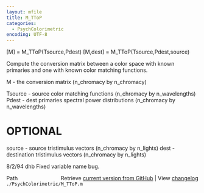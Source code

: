 ```yaml
---
layout: mfile
title: M_TToP
categories:
  - PsychColorimetric
encoding: UTF-8
---
```


\[M\] = M\_TToP\(Tsource,Pdest\)
\[M,dest\] = M\_TToP\(Tsource,Pdest,source\)

Compute the conversion matrix between a color
space with known primaries and one with known
color matching functions.

M - the conversion matrix
 \(n\_chromacy by n\_chromacy\)

Tsource - source color matching functions
 \(n\_chromacy by n\_wavelengths\)
Pdest - dest primaries spectral power distributions
 \(n\_chromacy by n\_wavelengths\)

# OPTIONAL
source - source tristimulus vectors
 \(n\_chromacy by n\_lights\)
dest - destination tristimulus vectors
 \(n\_chromacy by n\_lights\)

8/2/94      dhb     Fixed variable name bug.


<div class="code_header" style="text-align:right;">
  <span style="float:left;">Path&nbsp;&nbsp;</span> <span class="counter">Retrieve <a href=
  "https://raw.github.com/Psychtoolbox-3/Psychtoolbox-3/beta/./PsychColorimetric/M_TToP.m">current version from GitHub</a> | View <a href=
  "https://github.com/Psychtoolbox-3/Psychtoolbox-3/commits/beta/./PsychColorimetric/M_TToP.m">changelog</a></span>
</div>
<div class="code">
  <code>./PsychColorimetric/M_TToP.m</code>
</div>

